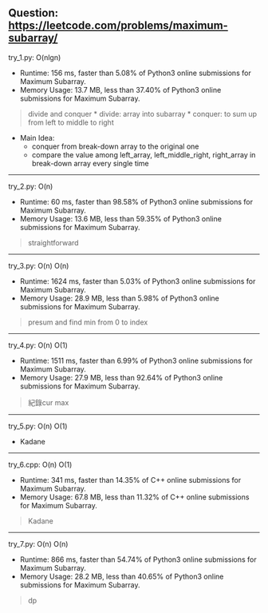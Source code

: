 Question: https://leetcode.com/problems/maximum-subarray/
---

try_1.py: O(nlgn)

* Runtime: 156 ms, faster than 5.08% of Python3 online submissions for Maximum Subarray.
* Memory Usage: 13.7 MB, less than 37.40% of Python3 online submissions for Maximum Subarray.

> divide and conquer
	* divide: array into subarray
	* conquer: to sum up from left to middle to right
* Main Idea: 
	* conquer from break-down array to the original one
	* compare the value among left_array, left_middle_right, right_array in break-down array every single time

---

try_2.py: O(n)

* Runtime: 60 ms, faster than 98.58% of Python3 online submissions for Maximum Subarray.
* Memory Usage: 13.6 MB, less than 59.35% of Python3 online submissions for Maximum Subarray.

> straightforward

---

try_3.py: O(n) O(n)

* Runtime: 1624 ms, faster than 5.03% of Python3 online submissions for Maximum Subarray.
* Memory Usage: 28.9 MB, less than 5.98% of Python3 online submissions for Maximum Subarray.

> presum and find min from 0 to index

---

try_4.py: O(n) O(1)

* Runtime: 1511 ms, faster than 6.99% of Python3 online submissions for Maximum Subarray.
* Memory Usage: 27.9 MB, less than 92.64% of Python3 online submissions for Maximum Subarray.

> 紀錄cur max

---

try_5.py: O(n) O(1)

* Kadane

---

try_6.cpp: O(n) O(1)

* Runtime: 341 ms, faster than 14.35% of C++ online submissions for Maximum Subarray.
* Memory Usage: 67.8 MB, less than 11.32% of C++ online submissions for Maximum Subarray.

> Kadane

---

try_7.py: O(n) O(n)

* Runtime: 866 ms, faster than 54.74% of Python3 online submissions for Maximum Subarray.
* Memory Usage: 28.2 MB, less than 40.65% of Python3 online submissions for Maximum Subarray.

> dp
